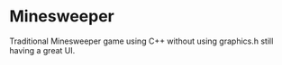 # Minesweeper
Traditional Minesweeper game using C++ without using graphics.h still having a great UI.
